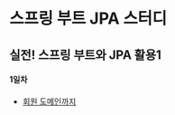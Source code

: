 # 스프링 부트 JPA 스터디
## 실전! 스프링 부트와 JPA 활용1
#### 1일차
+ [회원 도메인까지](https://github.com/kamser0415/study-jpa/blob/main/active-1/domain-development.md)
